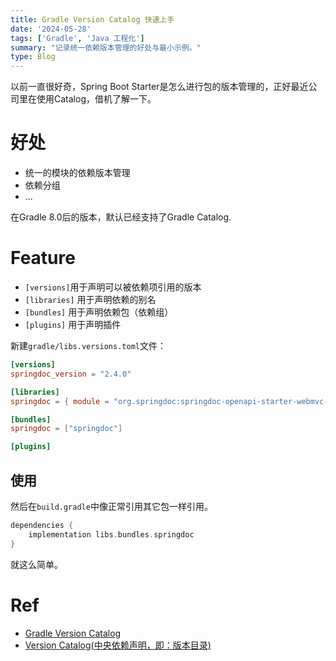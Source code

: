 ```yaml
---
title: Gradle Version Catalog 快速上手
date: '2024-05-28'
tags: ['Gradle', 'Java 工程化']
summary: "记录统一依赖版本管理的好处与最小示例。"
type: Blog
---
```


以前一直很好奇，Spring Boot Starter是怎么进行包的版本管理的，正好最近公司里在使用Catalog，借机了解一下。

# 好处
- 统一的模块的依赖版本管理
- 依赖分组
- ...

在Gradle 8.0后的版本，默认已经支持了Gradle Catalog.


# Feature

- `[versions]`用于声明可以被依赖项引用的版本
- `[libraries]` 用于声明依赖的别名
- `[bundles]` 用于声明依赖包（依赖组）
- `[plugins]` 用于声明插件

新建`gradle/libs.versions.toml`文件：

```toml
[versions]
springdoc_version = "2.4.0"

[libraries]
springdoc = { module = "org.springdoc:springdoc-openapi-starter-webmvc-ui", version.ref = "springdoc_version" }

[bundles]
springdoc = ["springdoc"]

[plugins]
```

## 使用
然后在`build.gradle`中像正常引用其它包一样引用。

```gradle
dependencies {
	implementation libs.bundles.springdoc
}
```
就这么简单。

# Ref
- [Gradle Version Catalog](https://medium.com/@callmeryan/gradle-version-catalog-728111fa210f) 
- [Version Catalog(中央依赖声明，即：版本目录)](https://juejin.cn/post/7202122510388084793)
